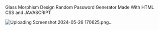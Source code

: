 Glass Morphism Design Random Password Generator Made With HTML CSS and JAVASCRIPT


![Uploading Screenshot 2024-05-26 170625.png…]()
